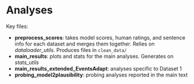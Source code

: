 # Analyses

Key files: 

* **preprocess_scores**: takes model scores, human ratings, and sentence info for each dataset and merges them together. Relies on *dataloader_utils*. Produces files in `clean_data/`
* **main_results**: plots and stats for the main analyses. Generates on *stats_utils*
* **main_results_extended_EventsAdapt**: analyses specific to Dataset 1
* **probing_model2plausibility**: probing analyses reported in the main text
